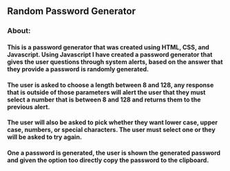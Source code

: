 ## Random Password Generator

### About:

#### This is a password generator that was created using HTML, CSS, and Javascript. Using Javascript I have created a password generator that gives the user questions through system alerts, based on the answer that they provide a password is randomly generated. 

#### The user is asked to choose a length between 8 and 128, any response that is outside of those parameters will alert the user that they must select a number that is between 8 and 128 and returns them to the previous alert. 

#### The user will also be asked to pick whether they want lower case, upper case, numbers, or special characters. The user must select one or they will be asked to try again. 

#### One a password is generated, the user is shown the generated password and given the option too directly copy the password to the clipboard. 
